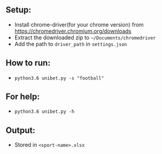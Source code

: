 ## Setup:

- Install chrome-driver(for your chrome version) from https://chromedriver.chromium.org/downloads
- Extract the downloaded zip to `~/Documents/chromedriver`
- Add the path to `driver_path` in `settings.json`

## How to run:

- `python3.6 unibet.py -s "football"`

## For help:

- `python3.6 unibet.py -h`

## Output:

- Stored in `<sport-name>.xlsx`
